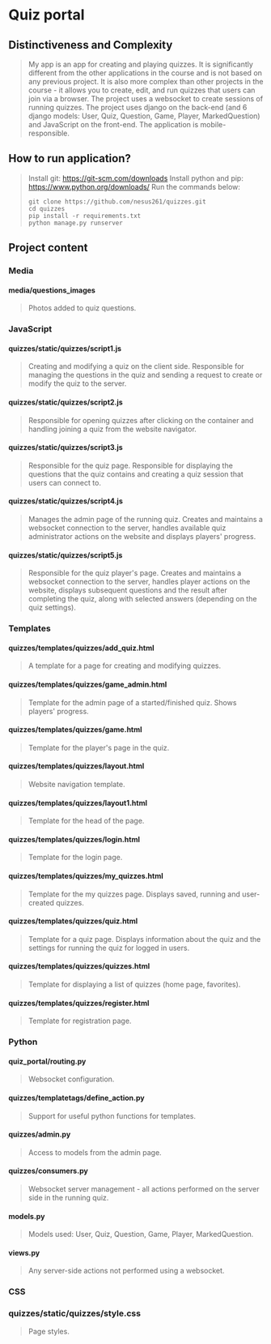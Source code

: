 # Quiz portal

## Distinctiveness and Complexity

> My app is an app for creating and playing quizzes. It is significantly different from the other applications in the course and is not based on any previous project. It is also more complex than other projects in the course - it allows you to create, edit, and run quizzes that users can join via a browser. The project uses a websocket to create sessions of running quizzes.
> The project uses django on the back-end (and 6 django models: User, Quiz, Question, Game, Player, MarkedQuestion) and JavaScript on the front-end.
> The application is mobile-responsible.

## How to run application?

> Install git: https://git-scm.com/downloads
> Install python and pip: https://www.python.org/downloads/
> Run the commands below:
>
> ```
> git clone https://github.com/nesus261/quizzes.git
> cd quizzes
> pip install -r requirements.txt
> python manage.py runserver
> ```

## Project content

### Media

#### **media/questions_images**

> Photos added to quiz questions.

### JavaScript

#### **quizzes/static/quizzes/script1.js**

> Creating and modifying a quiz on the client side. Responsible for managing the questions in the quiz and sending a request to create or modify the quiz to the server.

#### **quizzes/static/quizzes/script2.js**

> Responsible for opening quizzes after clicking on the container and handling joining a quiz from the website navigator.

#### **quizzes/static/quizzes/script3.js**

> Responsible for the quiz page. Responsible for displaying the questions that the quiz contains and creating a quiz session that users can connect to.

#### **quizzes/static/quizzes/script4.js**

> Manages the admin page of the running quiz. Creates and maintains a websocket connection to the server, handles available quiz administrator actions on the website and displays players' progress.

#### **quizzes/static/quizzes/script5.js**

> Responsible for the quiz player's page. Creates and maintains a websocket connection to the server, handles player actions on the website, displays subsequent questions and the result after completing the quiz, along with selected answers (depending on the quiz settings).

### Templates

#### **quizzes/templates/quizzes/add_quiz.html**

> A template for a page for creating and modifying quizzes.

#### **quizzes/templates/quizzes/game_admin.html**

> Template for the admin page of a started/finished quiz. Shows players' progress.

#### **quizzes/templates/quizzes/game.html**

> Template for the player's page in the quiz.

#### **quizzes/templates/quizzes/layout.html**

> Website navigation template.

#### **quizzes/templates/quizzes/layout1.html**

> Template for the head of the page.

#### **quizzes/templates/quizzes/login.html**

> Template for the login page.

#### **quizzes/templates/quizzes/my_quizzes.html**

> Template for the my quizzes page. Displays saved, running and user-created quizzes.

#### **quizzes/templates/quizzes/quiz.html**

> Template for a quiz page. Displays information about the quiz and the settings for running the quiz for logged in users.

#### **quizzes/templates/quizzes/quizzes.html**

> Template for displaying a list of quizzes (home page, favorites).

#### **quizzes/templates/quizzes/register.html**

> Template for registration page.

### Python

#### **quiz_portal/routing.py**

> Websocket configuration.

#### **quizzes/templatetags/define_action.py**

> Support for useful python functions for templates.

#### **quizzes/admin.py**

> Access to models from the admin page.

#### **quizzes/consumers.py**

> Websocket server management - all actions performed on the server side in the running quiz.

#### **models.py**

> Models used: User, Quiz, Question, Game, Player, MarkedQuestion.

#### **views.py**

> Any server-side actions not performed using a websocket.

### CSS

### **quizzes/static/quizzes/style.css**

> Page styles.
